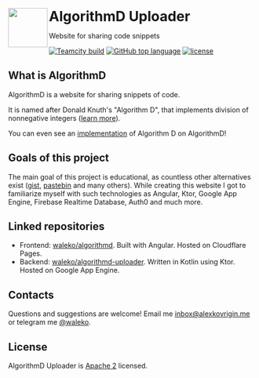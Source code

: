 <a href="https://algorithmd.wlko.me">
  <img align="left" height="80px" src="https://algorithmd.wlko.me/assets/img/algorithmd.png">
</a>
<h1 style="display: inline;">
  AlgorithmD Uploader

</h1>

<p>Website for sharing code snippets</p>

[![Teamcity build](https://waleko.teamcity.com/app/rest/builds/buildType:id:AlgorithmdUploader_Build/statusIcon.svg)](https://waleko.teamcity.com)
[![GitHub top language](https://img.shields.io/github/languages/top/waleko/algorithmd-uploader?logo=github&style=flat)](https://github.com/waleko/algorithmd-uploader)
[![license](https://img.shields.io/github/license/waleko/algorithmd-uploader?style=flat)](./LICENSE)


## What is AlgorithmD

AlgorithmD is a website for sharing snippets of code.

It is named after Donald Knuth's "Algorithm D", that implements division of nonnegative integers ([learn more](https://skanthak.homepage.t-online.de/division.html)).

You can even see an [implementation](https://algorithmd.wlko.me/view/fb792837-c2db-4f80-a002-d0b4801991df) of Algorithm D on AlgorithmD!

## Goals of this project
The main goal of this project is educational, as countless other alternatives exist ([gist](https://gist.github.com), [pastebin](https://pastebin.com) and many others). While creating this website I got to familiarize myself with such technologies as Angular, Ktor, Google App Engine, Firebase Realtime Database, Auth0 and much more.

## Linked repositories
* Frontend: [waleko/algorithmd](https://github.com/waleko/algorithmd). Built with Angular. Hosted on Cloudflare Pages.
* Backend: [waleko/algorithmd-uploader](https://github.com/waleko/algorithmd-uploader). Written in Kotlin using Ktor. Hosted on Google App Engine.

## Contacts
Questions and suggestions are welcome! Email me [inbox@alexkovrigin.me](mailto:inbox@alexkovrigin.me) or telegram me [@waleko](https://t.me/waleko).

## License
AlgorithmD Uploader is [Apache 2](./LICENSE) licensed.
